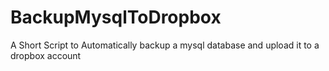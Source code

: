 # BackupMysqlToDropbox
A Short Script to Automatically backup a mysql database and upload it to a dropbox account
